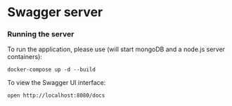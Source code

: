 # Swagger server

### Running the server
To run the application, please use (will start mongoDB and a node.js server containers):

```
docker-compose up -d --build
```

To view the Swagger UI interface:

```
open http://localhost:8080/docs
```

